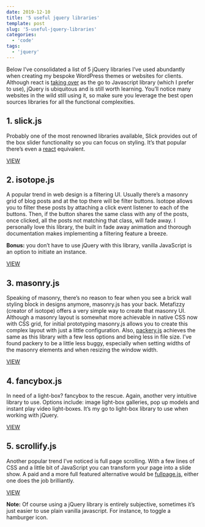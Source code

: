 ```yaml
---
date: 2019-12-10
title: '5 useful jquery libraries'
template: post
slug: '5-useful-jquery-libraries'
categories:
  - 'code'
tags:
  - 'jquery'
---
```


Below I’ve consolidated a list of 5 jQuery libraries I’ve used abundantly when creating my bespoke WordPress themes or websites for clients. Although react is [taking over](https://trends.google.com/trends/explore?date=today%205-y&geo=US&q=react,jquery) as the go to Javascript library (which I prefer to use), jQuery is ubiquitous and is still worth learning. You’ll notice many websites in the wild still using it, so make sure you leverage the best open sources libraries for all the functional complexities.

1\. slick.js
------------

Probably one of the most renowned libraries available, Slick provides out of the box slider functionality so you can focus on styling. It’s that popular there’s even a [react](https://github.com/akiran/react-slick) equivalent.

<a class="bg-blue white br2 tracked f7 fw7 ph3 pv2 no-underline box-shadow-none dim dib" href="https://kenwheeler.github.io/slick/">VIEW</a>

2\. isotope.js
--------------

A popular trend in web design is a filtering UI. Usually there’s a masonry grid of blog posts and at the top there will be filter buttons. Isotope allows you to filter these posts by attaching a click event listener to each of the buttons. Then, if the button shares the same class with any of the posts, once clicked, all the posts not matching that class, will fade away. I personally love this library, the built in fade away animation and thorough documentation makes implementing a filtering feature a breeze.

**Bonus:** you don’t have to use jQuery with this library, vanilla JavaScript is an option to initiate an instance.

<a class="bg-blue white br2 tracked f7 fw7 ph3 pv2 no-underline box-shadow-none dim dib" href="https://isotope.metafizzy.co/">VIEW</a>

3\. masonry.js
--------------

Speaking of masonry, there’s no reason to fear when you see a brick wall styling block in designs anymore, masonry.js has your back. Metafizzy (creator of isotope) offers a very simple way to create that masonry UI. Although a masonry layout is somewhat more achievable in native CSS now with CSS grid, for initial prototyping masonry.js allows you to create this complex layout with just a little configuration. Also, [packery.js](https://packery.metafizzy.co/) achieves the same as this library with a few less options and being less in file size. I’ve found packery to be a little less buggy, especially when setting widths of the masonry elements and when resizing the window width.

<a class="bg-blue white br2 tracked f7 fw7 ph3 pv2 no-underline box-shadow-none dim dib" href="https://masonry.desandro.com/">VIEW</a>

4\. fancybox.js
---------------

In need of a light-box? fancybox to the rescue. Again, another very intuitive library to use. Options include: image light-box galleries, pop up models and instant play video light-boxes. It’s my go to light-box library to use when working with jQuery.

<a class="bg-blue white br2 tracked f7 fw7 ph3 pv2 no-underline box-shadow-none dim dib" href="http://fancyapps.com/fancybox/3/">VIEW</a>

5\. scrollify.js
----------------

Another popular trend I’ve noticed is full page scrolling. With a few lines of CSS and a little bit of JavaScript you can transform your page into a slide show. A paid and a more full featured alternative would be [fullpage.js](https://alvarotrigo.com/fullPage/), either one does the job brilliantly.

<a class="bg-blue white br2 tracked f7 fw7 ph3 pv2 no-underline box-shadow-none dim dib" href="https://projects.lukehaas.me/scrollify/#home">VIEW</a>

**Note:** Of course using a jQuery library is entirely subjective, sometimes it’s just easier to use plain vanilla javascript. For instance, to toggle a hamburger icon.